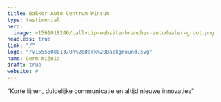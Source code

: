 ```yaml
---
title: Bakker Auto Centrum Winsum
type: testimonial
hero:
  image: v1561018246/callvoip-website-branches-autodealer-groot.png
headless: true
link: "/"
logo: "/v1555508013/On%20Dark%20Background.svg"
name: Germ Wijnia
draft: true
website: #
---
```

“Korte lijnen, duidelijke communicatie en altijd nieuwe innovaties”